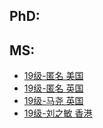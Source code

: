 ## PhD:

## MS:

- [19级-匿名 美国](grad-application/public-administration/[US]-19-anonymous.md)
- [19级-匿名 英国](grad-application/public-administration/[UK]-19-anonymous.md)
- [19级-马尧 英国](grad-application/public-administration/[UK]-19-mayao.md)
- [19级-刘之敏 香港](grad-application/public-administration/[HK]-19-liuzhimin.md)

